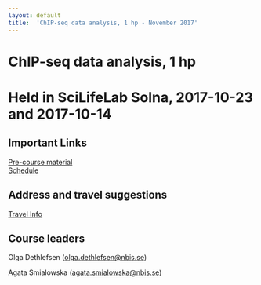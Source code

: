 ```yaml
---
layout: default
title:  'ChIP-seq data analysis, 1 hp - November 2017'
---
```



# ChIP-seq data analysis, 1 hp

# Held in SciLifeLab Solna, 2017-10-23 and 2017-10-14

## Important Links
[Pre-course material](precourse)   
[Schedule](schedule)  

## Address and travel suggestions
[Travel Info](travel)  

## Course leaders
Olga Dethlefsen (olga.dethlefsen@nbis.se)

Agata Smialowska (agata.smialowska@nbis.se)
